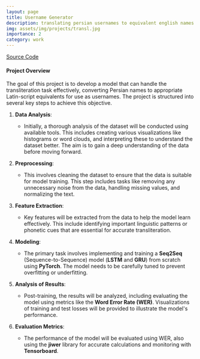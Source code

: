 ```yaml
---
layout: page
title: Username Generator
description: translating persian usernames to equivalent english names.
img: assets/img/projects/transl.jpg
importance: 2
category: work
---
```


[Source Code](https://github.com/Nima-Nilchian/Username_Generator)

#### **Project Overview**

The goal of this project is to develop a model that can handle the transliteration task effectively, converting Persian names to appropriate Latin-script equivalents for use as usernames. The project is structured into several key steps to achieve this objective.

1. **Data Analysis**:
    - Initially, a thorough analysis of the dataset will be conducted using available tools. This includes creating various visualizations like histograms or word clouds, and interpreting these to understand the dataset better. The aim is to gain a deep understanding of the data before moving forward.
   
2. **Preprocessing**:
    - This involves cleaning the dataset to ensure that the data is suitable for model training. This step includes tasks like removing any unnecessary noise from the data, handling missing values, and normalizing the text.

3. **Feature Extraction**:
    - Key features will be extracted from the data to help the model learn effectively. This include identifying important linguistic patterns or phonetic cues that are essential for accurate transliteration.

4. **Modeling**:
    - The primary task involves implementing and training a **Seq2Seq** (Sequence-to-Sequence) model (**LSTM** and **GRU**) from scratch using **PyTorch**. The model needs to be carefully tuned to prevent overfitting or underfitting.

5. **Analysis of Results**:
    - Post-training, the results will be analyzed, including evaluating the model using metrics like the **Word Error Rate (WER)**. Visualizations of training and test losses will be provided to illustrate the model's performance.

6. **Evaluation Metrics**:
    - The performance of the model will be evaluated using WER, also using the **jiwer** library for accurate calculations and monitoring with **Tensorboard**.
